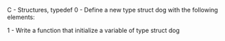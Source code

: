 C - Structures, typedef
0 - Define a new type struct dog with the following elements:

1 - Write a function that initialize a variable of type struct dog

